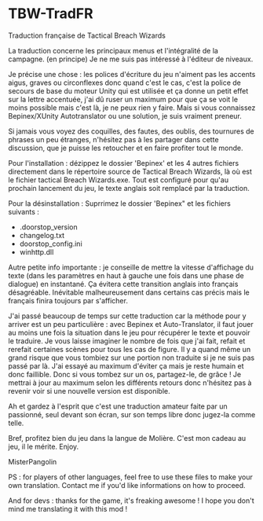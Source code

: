 # TBW-TradFR
 Traduction française de Tactical Breach Wizards

La traduction concerne les principaux menus et l'intégralité de la campagne. (en principe)
Je ne me suis pas intéressé à l'éditeur de niveaux.

Je précise une chose : les polices d'écriture du jeu n'aiment pas les accents aigus, graves ou circonflexes donc quand c'est le cas, c'est la police de secours de base du moteur Unity qui est utilisée et ça donne un petit effet sur la lettre accentuée, j'ai dû ruser un maximum pour que ça se voit le moins possible mais c'est là, je ne peux rien y faire. Mais si vous connaissez Bepinex/XUnity Autotranslator ou une solution, je suis vraiment preneur.

Si jamais vous voyez des coquilles, des fautes, des oublis, des tournures de phrases un peu étranges, n'hésitez pas à les partager dans cette discussion, que je puisse les retoucher et en faire profiter tout le monde.

Pour l'installation :
dézippez le dossier 'Bepinex' et les 4 autres fichiers directement dans le répertoire source de Tactical Breach Wizards, là où est le fichier tactical Breach Wizards.exe.
Tout est configuré pour qu'au prochain lancement du jeu, le texte anglais soit remplacé par la traduction.

Pour la désinstallation :
Suprrimez le dossier 'Bepinex" et les fichiers suivants :
- .doorstop_version
- changelog.txt
- doorstop_config.ini
- winhttp.dll

Autre petite info importante : je conseille de mettre la vitesse d'affichage du texte (dans les paramètres en haut à gauche une fois dans une phase de dialogue) en instantané. Ça évitera cette transition anglais into français désagréable. Inévitable malheureusement dans certains cas précis mais le français finira toujours par s'afficher.

J'ai passé beaucoup de temps sur cette traduction car la méthode pour y arriver est un peu particulière : avec Bepinex et Auto-Translator, il faut jouer au moins une fois la situation dans le jeu pour récupérer le texte et pouvoir le traduire. Je vous laisse imaginer le nombre de fois que j'ai fait, refait et rerefait certaines scènes pour tous les cas de figure. Il y a quand même un grand risque que vous tombiez sur une portion non traduite si je ne suis pas passé par là. J'ai essayé au maximum d'éviter ça mais je reste humain et donc faillible. Donc si vous tombez sur un os, partagez-le, de grâce ! Je mettrai à jour au maximum selon les différents retours donc n'hésitez pas à revenir voir si une nouvelle version est disponible.

Ah et gardez à l'esprit que c'est une traduction amateur faite par un passionné, seul devant son écran, sur son temps libre donc jugez-la comme telle.

Bref, profitez bien du jeu dans la langue de Molière. C'est mon cadeau au jeu, il le mérite.
Enjoy.

MisterPangolin

PS : for players of other languages, feel free to use these files to make your own translation. Contact me if you'd like informations on how to proceed.

And for devs : thanks for the game, it's freaking awesome ! I hope you don't mind me translating it with this mod !